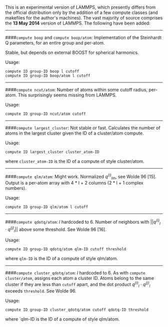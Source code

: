 This is an experimental version of LAMMPS, which presently differs from the official distribution only by the addition of a few compute classes (and makefiles for the author's machines).  The vast majority of source comprises the **13 May 2014** version of LAMMPS.  The following have been added:

---


####`compute boop` and `compute boop/atom`:
Implementation of the Steinhardt Q parameters, for an entire group and per-atom.

Stable, but depends on external BOOST for spherical harmonics.

Usage:
```
compute ID group-ID boop l cutoff
compute ID group-ID boop/atom l cutoff
```

---


####`compute ncut/atom`:
Number of atoms within some cutoff radius, per-atom.  This surprisingly seems missing from LAMMPS.

Usage:
```
compute ID group-ID ncut/atom cutoff
```


---


####`compute largest_cluster`:
Not stable or fast.  Calculates the number of atoms in the largest cluster given the ID of a cluster/atom compute.

Usage:
```
compute ID largest_cluster cluster_atom-ID
```
where `cluster_atom-ID` is the ID of a compute of style cluster/atom.


---


####`compute qlm/atom`:
Might work.  Normalized *q<sup>(i)</sup><sub>lm</sub>*, see Wolde 96 [15].  Output is a per-atom array with 4 * l + 2 columns (2 * l + 1 complex numbers).

Usage:
```
compute ID group-ID qlm/atom l cutoff
```


---


####`compute qdotq/atom`:
*l* hardcoded to 6.  Number of neighbors with ||*q<sup>(i)</sup><sub>l</sub>*  ·  *q<sup>(j)</sup><sub>l</sub>*|| above some threshold.  See Wolde 96 [16].

Usage:
```
compute ID group-ID qdotq/atom qlm-ID cutoff threshold
```
where `qlm-ID` is the ID of a compute of style qlm/atom.


---


####`compute cluster_qdotq/atom`:
*l* hardcoded to 6.  As with `compute cluster/atom`, assigns each atom a cluster ID.  Atoms belong to the same cluster if they are less than `cutoff` apart, and the dot product *q<sup>(i)</sup><sub>l</sub>*  ·  *q<sup>(j)</sup><sub>l</sub>* exceeds `threshold`.  See Wolde 96.

Usage:
```
compute ID group-ID cluster_qdotq/atom cutoff qdotq-ID threshold
```
where `qlm-ID is the ID of a compute of style qlm/atom.

